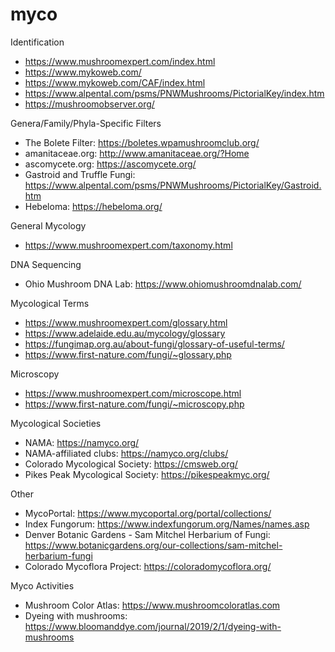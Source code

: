 # myco

Identification
- https://www.mushroomexpert.com/index.html
- https://www.mykoweb.com/
- https://www.mykoweb.com/CAF/index.html
- https://www.alpental.com/psms/PNWMushrooms/PictorialKey/index.htm
- https://mushroomobserver.org/

Genera/Family/Phyla-Specific Filters
- The Bolete Filter: https://boletes.wpamushroomclub.org/
- amanitaceae.org: http://www.amanitaceae.org/?Home
- ascomycete.org: https://ascomycete.org/
- Gastroid and Truffle Fungi: https://www.alpental.com/psms/PNWMushrooms/PictorialKey/Gastroid.htm
- Hebeloma: https://hebeloma.org/

General Mycology
- https://www.mushroomexpert.com/taxonomy.html

DNA Sequencing
- Ohio Mushroom DNA Lab: https://www.ohiomushroomdnalab.com/

Mycological Terms
- https://www.mushroomexpert.com/glossary.html
- https://www.adelaide.edu.au/mycology/glossary
- https://fungimap.org.au/about-fungi/glossary-of-useful-terms/
- https://www.first-nature.com/fungi/~glossary.php

Microscopy
- https://www.mushroomexpert.com/microscope.html
- https://www.first-nature.com/fungi/~microscopy.php

Mycological Societies
- NAMA: https://namyco.org/
- NAMA-affiliated clubs: https://namyco.org/clubs/
- Colorado Mycological Society: https://cmsweb.org/
- Pikes Peak Mycological Society: https://pikespeakmyc.org/

Other
- MycoPortal: https://www.mycoportal.org/portal/collections/
- Index Fungorum: https://www.indexfungorum.org/Names/names.asp
- Denver Botanic Gardens - Sam Mitchel Herbarium of Fungi: https://www.botanicgardens.org/our-collections/sam-mitchel-herbarium-fungi
- Colorado Mycoflora Project: https://coloradomycoflora.org/

Myco Activities
- Mushroom Color Atlas: https://www.mushroomcoloratlas.com
- Dyeing with mushrooms: https://www.bloomanddye.com/journal/2019/2/1/dyeing-with-mushrooms